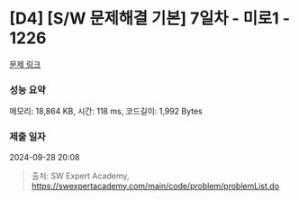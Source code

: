 # [D4] [S/W 문제해결 기본] 7일차 - 미로1 - 1226 

[문제 링크](https://swexpertacademy.com/main/code/problem/problemDetail.do?contestProbId=AV14vXUqAGMCFAYD) 

### 성능 요약

메모리: 18,864 KB, 시간: 118 ms, 코드길이: 1,992 Bytes

### 제출 일자

2024-09-28 20:08



> 출처: SW Expert Academy, https://swexpertacademy.com/main/code/problem/problemList.do